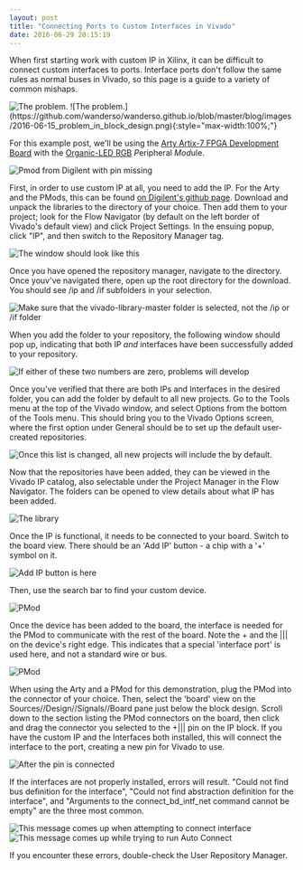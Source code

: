 ```yaml
---
layout: post
title: "Connecting Ports to Custom Interfaces in Vivado"
date: 2016-06-29 20:15:19
---
```

When first starting work with custom IP in Xilinx, it can be difficult to connect custom interfaces to ports. Interface ports don't follow the same rules as normal buses in Vivado, so this page is a guide to a variety of common mishaps. 

<img src="https://github.com/wanderso/wanderso.github.io/blob/master/blog/images/2016-06-15_problem_in_block_design.png" border="0" alt="The problem." style="max-width:100%"/>
![The problem.](https://github.com/wanderso/wanderso.github.io/blob/master/blog/images/2016-06-15_problem_in_block_design.png){:style="max-width:100%;"}

For this example post, we'll be using the [Arty Artix-7 FPGA Development Board](http://www.digikey.com/catalog/en/partgroup/arty-artix-7-fpga-development-board/57656?WT.srch=1&gclid=CJzEjPqVrc0CFcdhfgodGH8IQA) with the [Organic-LED RGB](http://store.digilentinc.com/pmodoledrgb-96-x-64-rgb-oled-display-with-16-bit-color-resolution/) *P*eripheral *Mod*ule.

![Pmod from Digilent with pin missing](https://github.com/wanderso/wanderso.github.io/blob/master/blog/images/2016-06-15_no_pin.png)

First, in order to use custom IP at all, you need to add the IP. For the Arty and the PMods, this can be found [on Digilent's github page](https://github.com/Digilent/vivado-library). Download and unpack the libraries to the directory of your choice. Then add them to your project; look for the Flow Navigator (by default on the left border of Vivado's default view) and click Project Settings. In the ensuing popup, click "IP", and then switch to the Repository Manager tag.

![The window should look like this](https://github.com/wanderso/wanderso.github.io/blob/master/blog/images/2016-06-17_Navigation_guide.png)

Once you have opened the repository manager, navigate to the directory. Once youv've navigated there, open up the root directory for the download. You should see /ip and /if subfolders in your selection.

![Make sure that the vivado-library-master folder is selected, not the /ip or /if folder](https://github.com/wanderso/wanderso.github.io/blob/master/blog/images/2016-06-17_if_ip_subdir.png)

When you add the folder to your repository, the following window should pop up, indicating that both IP *and* interfaces have been successfully added to your repository. 

![If either of these two numbers are zero, problems will develop](https://github.com/wanderso/wanderso.github.io/blob/master/blog/images/2016-06-15_vivado_library_IPs_and_interfaces.png)

Once you've verified that there are both IPs and Interfaces in the desired folder, you can add the folder by default to all new projects. Go to the Tools menu at the top of the Vivado window, and select Options from the bottom of the Tools menu. This should bring you to the Vivado Options screen, where the first option under General should be to set up the default user-created repositories. 

![Once this list is changed, all new projects will include the by default.](https://github.com/wanderso/wanderso.github.io/blob/master/blog/images/2016-06-18_Vivado_Default_IP_Repo.png)

Now that the repositories have been added, they can be viewed in the Vivado IP catalog, also selectable under the Project Manager in the Flow Navigator. The folders can be opened to view details about what IP has been added.

![The library](https://github.com/wanderso/wanderso.github.io/blob/master/blog/images/2016-06-18_Vivado_IP_Library_Open.png)

Once the IP is functional, it needs to be connected to your board. Switch to the board view. There should be an 'Add IP' button - a chip with a '+' symbol on it. 

![Add IP button is here](https://github.com/wanderso/wanderso.github.io/blob/master/blog/images/2016-06-18_Add_IP.png)

Then, use the search bar to find your custom device. 

![PMod](https://github.com/wanderso/wanderso.github.io/blob/master/blog/images/2016-06-18_Add_PMOD.png)

Once the device has been added to the board, the interface is needed for the PMod to communicate with the rest of the board. Note the + and the \|\|\| on the device's right edge. This indicates that a special 'interface port' is used here, and not a standard wire or bus. 

![PMod](https://github.com/wanderso/wanderso.github.io/blob/master/blog/images/2016-06-15_no_pin.png)

When using the Arty and a PMod for this demonstration, plug the PMod into the connector of your choice. Then, select the 'board' view on the Sources//Design//Signals//Board pane just below the block design. Scroll down to the section listing the PMod connectors on the board, then click and drag the connector you selected to the +\|\|\| pin on the IP block. If you have the custom IP and the Interfaces both installed, this will connect the interface to the port, creating a new pin for Vivado to use.

![After the pin is connected](https://github.com/wanderso/wanderso.github.io/blob/master/blog/images/20160615_when_pin_connected.png)

If the interfaces are not properly installed, errors will result. "Could not find bus definition for the interface", "Could not find abstraction definition for the interface", and "Arguments to the connect_bd_intf_net command cannot be empty" are the three most common.

![This message comes up when attempting to connect interface](https://github.com/wanderso/wanderso.github.io/blob/master/blog/images/2016-06-15_problem_in_block_design.png) 
![This message comes up while trying to run Auto Connect](https://github.com/wanderso/wanderso.github.io/blob/master/blog/images/2016-06-15_connect_db_intf_net.png)

If you encounter these errors, double-check the User Repository Manager.

